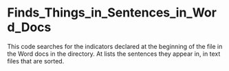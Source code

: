 # Finds_Things_in_Sentences_in_Word_Docs

This code searches for the indicators declared at the beginning of the file in the Word docs in the directory. At lists the sentences they appear in, in text files that are sorted.
